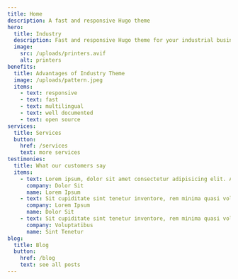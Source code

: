 ```yaml
---
title: Home
description: A fast and responsive Hugo theme 
hero:
  title: Industry
  description: Fast and responsive Hugo theme for your industrial business
  image:
    src: /uploads/printers.avif
    alt: printers
benefits:
  title: Advantages of Industry Theme
  image: /uploads/pattern.jpeg
  items:
    - text: responsive
    - text: fast
    - text: multilingual
    - text: well documented
    - text: open source
services:
  title: Services
  button:
    href: /services
    text: more services
testimonies:
  title: What our customers say
  items:
    - text: Lorem ipsum, dolor sit amet consectetur adipisicing elit. Animi eius, culpa voluptates quas ex iure quos cupiditate nulla, vel mollitia laboriosam tenetur nam. Adipisci assumenda officia minus vel eum illum.
      company: Dolor Sit
      name: Lorem Ipsum
    - text: Sit cupiditate sint tenetur inventore, rem minima quasi voluptatibus est repellat ex maiores incidunt rerum! Deserunt, soluta.
      company: Lorem Ipsum
      name: Dolor Sit
    - text: Sit cupiditate sint tenetur inventore, rem minima quasi voluptatibus est repellat ex maiores incidunt rerum! Deserunt, soluta.
      company: Voluptatibus
      name: Sint Tenetur
blog:
  title: Blog
  button:
    href: /blog
    text: see all posts
---
```

